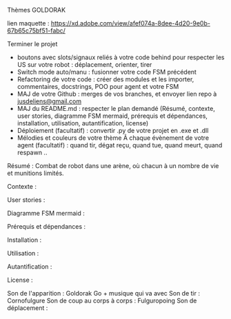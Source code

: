 Thèmes GOLDORAK

lien maquette : https://xd.adobe.com/view/afef074a-8dee-4d20-9e0b-67b65c75bf51-fabc/

Terminer le projet 
- boutons avec slots/signaux reliés à  votre code behind pour respecter les US sur votre robot : déplacement, orienter, tirer
- Switch mode auto/manu : fusionner votre code FSM précédent
- Refactoring de votre code : créer des modules et les importer, commentaires, docstrings, POO pour agent et votre FSM
- MAJ de votre Github : merges de vos branches, et envoyer lien repo à  jusdeliens@gmail.com
- MAJ du README.md : respecter le plan demandé (Résumé, contexte, user stories, diagramme FSM mermaid, prérequis et dépendances, installation, utilisation, autantification, license)
- Déploiement (facultatif) : convertir .py de votre projet en .exe et .dll
- Mélodies et couleurs de votre thème Ã  chaque évènement de votre agent (facultatif) : quand tir, dégat reçu, quand tue, quand meurt, quand respawn ..

Résumé :
Combat de robot dans une arène, où chacun à un nombre de vie et munitions limités.

Contexte : 

User stories :

Diagramme FSM mermaid :

Prérequis et dépendances :

Installation :

Utilisation :

Autantification :

License :






Son de l'apparition : Goldorak Go + musique qui va avec
Son de tir : Cornofulgure
Son de coup au corps à corps : Fulguropoing
Son de déplacement : 
